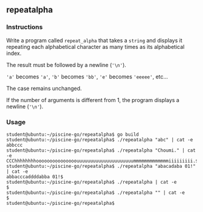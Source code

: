 ## repeatalpha

### Instructions

Write a program called `repeat_alpha` that takes a `string` and displays it
repeating each alphabetical character as many times as its alphabetical index.

The result must be followed by a newline (`'\n'`).

`'a'` becomes `'a'`, `'b'` becomes `'bb'`, `'e'` becomes `'eeeee'`, etc...

The case remains unchanged.

If the number of arguments is different from 1, the program displays a newline (`'\n'`).

### Usage

```console
student@ubuntu:~/piscine-go/repeatalpha$ go build
student@ubuntu:~/piscine-go/repeatalpha$ ./repeatalpha "abc" | cat -e
abbccc
student@ubuntu:~/piscine-go/repeatalpha$ ./repeatalpha "Choumi." | cat -e
CCChhhhhhhhooooooooooooooouuuuuuuuuuuuuuuuuuuuummmmmmmmmmmmmiiiiiiiii.$
student@ubuntu:~/piscine-go/repeatalpha$ ./repeatalpha "abacadaba 01!" | cat -e
abbacccaddddabba 01!$
student@ubuntu:~/piscine-go/repeatalpha$ ./repeatalpha | cat -e
$
student@ubuntu:~/piscine-go/repeatalpha$ ./repeatalpha "" | cat -e
$
student@ubuntu:~/piscine-go/repeatalpha$
```
